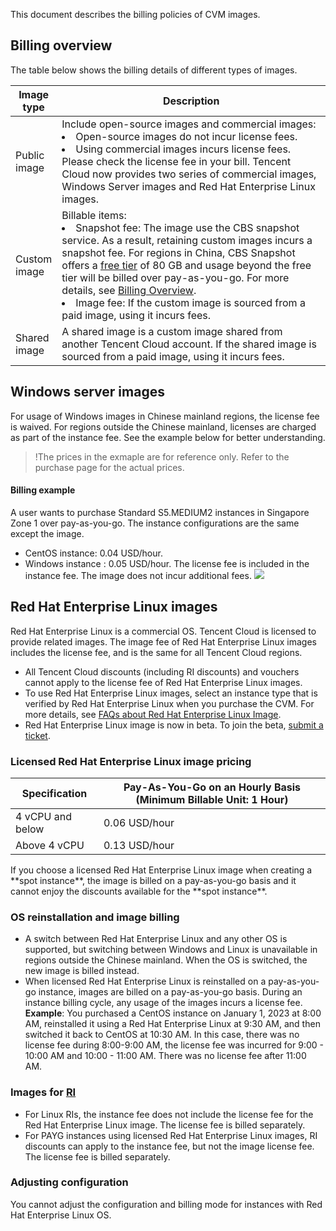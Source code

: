 This document describes the billing policies of CVM images.

## Billing overview
The table below shows the billing details of different types of images.
<table class="tg">
<thead>
  <tr>
    <th width="10%">Image type</th>
    <th width=90%>Description</th>
  </tr>
</thead>
<tbody>
  <tr>
    <td class="tg-0pky">Public image</td>
    <td class="tg-0pky">Include open-source images and commercial images:<br><li>Open-source images do not incur license fees.  </li><li>Using commercial images incurs license fees. Please check the license fee in your bill. Tencent Cloud now provides two series of commercial images, Windows Server images and Red Hat Enterprise Linux images. </td></li>
  </tr>
  <tr>
    <td class="tg-0pky">Custom image</td>
    <td class="tg-0pky">Billable items:<br><li>Snapshot fee: The image use the CBS snapshot service. As a result, retaining custom images incurs a snapshot fee. For regions in China, CBS Snapshot offers a <a href="https://intl.cloud.tencent.com/document/product/362/32415">free tier</a> of 80 GB and usage beyond the free tier will be billed over pay-as-you-go. For more details, see <a href="https://intl.cloud.tencent.com/document/product/362/32415">Billing Overview</a>. </li><li>Image fee: If the custom image is sourced from a paid image, using it incurs fees. </li></td>
  </tr>
  <tr>
    <td class="tg-0pky">Shared image</td>
    <td class="tg-0pky">A shared image is a custom image shared from another Tencent Cloud account. If the shared image is sourced from a paid image, using it incurs fees. </td>
  </tr>
</tbody>
</table>

<span id="redhat"></span>

## Windows server images

For usage of Windows images in Chinese mainland regions, the license fee is waived. For regions outside the Chinese mainland, licenses are charged as part of the instance fee. See the example below for better understanding.

>!The prices in the exmaple are for reference only. Refer to the purchase page for the actual prices.

#### Billing example

A user wants to purchase Standard S5.MEDIUM2 instances in Singapore Zone 1 over pay-as-you-go. The instance configurations are the same except the image.
- CentOS instance: 0.04 USD/hour.
- Windows instance : 0.05 USD/hour. The license fee is included in the instance fee. The image does not incur additional fees.
![](https://staticintl.cloudcachetci.com/yehe/backend-news/QCPB267_%E4%BC%81%E4%B8%9A%E5%BE%AE%E4%BF%A1%E6%88%AA%E5%9B%BE_16902727662468.png)


## Red Hat Enterprise Linux images
Red Hat Enterprise Linux is a commercial OS. Tencent ‍Cloud ‍is licensed to provide related images. The image fee of Red Hat Enterprise Linux images includes the license fee, and is the same for all Tencent Cloud regions.
<dx-alert infotype="explain" title="">
- All Tencent Cloud discounts (including RI discounts) and vouchers cannot apply to the license fee of Red Hat Enterprise Linux images.
- To use Red Hat Enterprise Linux images, select an instance type that is verified by Red Hat Enterprise Linux when you purchase the CVM. For more details, see [FAQs about Red Hat Enterprise Linux Image](https://www.tencentcloud.com/document/product/213/55135).
- Red Hat Enterprise Linux image ‍is now in beta. To join the beta, [submit a ticket](https://console.tencentcloud.com/workorder/category).
</dx-alert>

### Licensed Red Hat Enterprise Linux image pricing

| Specification | Pay-As-You-Go on an Hourly Basis (Minimum Billable Unit: 1 Hour)|
|---------|---------|
| 4 vCPU and below | 0.06 USD/hour |
| Above 4 vCPU | 0.13 USD/hour |

<dx-alert infotype="explain" title="">
If you choose a licensed Red Hat Enterprise Linux image when creating a **spot instance**, the image is billed on a pay-as-you-go basis and it cannot enjoy the discounts available for the **spot instance**.
</dx-alert>

### OS reinstallation and image billing
- A switch between Red Hat Enterprise Linux and any other OS is supported, but switching between Windows and Linux is unavailable in regions outside the Chinese mainland. When the OS is switched, the new image is billed instead.
- When licensed Red Hat Enterprise Linux is reinstalled on a pay-as-you-go instance, images are billed on a pay-as-you-go basis. During an instance billing cycle, any usage of the images incurs a license fee.
**Example**:
You purchased a CentOS instance on January 1, 2023 at 8:00 AM, reinstalled it using a Red Hat Enterprise Linux at 9:30 AM, and then switched it back to CentOS at 10:30 AM. In this case, there was no license fee during 8:00-9:00 AM, the license fee was incurred for 9:00 - 10:00 AM and 10:00 - 11:00 AM. There was no license fee after 11:00 AM. 

### Images for [RI](https://www.tencentcloud.com/document/product/213/30571) 
- For Linux RIs, the instance fee does not include the license fee for the Red Hat Enterprise Linux image. The license fee is billed separately.
- For PAYG instances using licensed Red Hat Enterprise Linux images, RI discounts can apply to the instance fee, but not the image license fee. The license fee is billed separately.


### Adjusting configuration

You cannot adjust the configuration and billing mode for instances with Red Hat Enterprise Linux OS.



